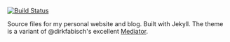 [![Build Status](https://travis-ci.org/timlockridge/timlockridgedotcom.svg?branch=master)](https://travis-ci.org/timlockridge/timlockridgedotcom)

Source files for my personal website and blog. Built with Jekyll. The theme is a variant of @dirkfabisch's excellent [Mediator](https://github.com/dirkfabisch/mediator).
